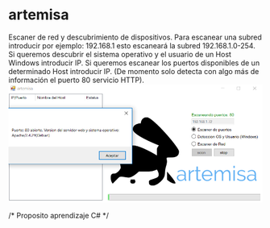 # artemisa
Escaner de red y descubrimiento de dispositivos. Para escanear una subred introducir por ejemplo: 192.168.1 esto escaneará la subred 192.168.1.0-254.
Si queremos descubrir el sistema operativo y el usuario de un Host Windows introducir IP.
Si queremos escanear los puertos disponibles de un determinado Host introducir IP. (De momento solo detecta con algo más de información el puerto 80 servicio HTTP).
![texto cualquiera por si no carga la imagen](https://github.com/naivenom/artemisa/blob/master/artemisa_.png)

/* Proposito aprendizaje C# */
